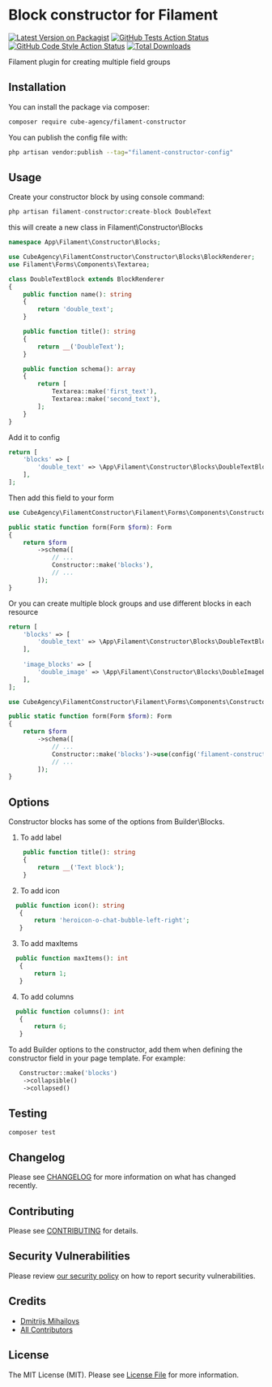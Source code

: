 # Block constructor for Filament

[![Latest Version on Packagist](https://img.shields.io/packagist/v/cube-agency/filament-constructor.svg?style=flat-square)](https://packagist.org/packages/cube-agency/filament-constructor)
[![GitHub Tests Action Status](https://img.shields.io/github/actions/workflow/status/cube-agency/filament-constructor/run-tests.yml?branch=main&label=tests&style=flat-square)](https://github.com/cube-agency/filament-constructor/actions?query=workflow%3Arun-tests+branch%3Amain)
[![GitHub Code Style Action Status](https://img.shields.io/github/actions/workflow/status/cube-agency/filament-constructor/fix-php-code-style-issues.yml?branch=main&label=code%20style&style=flat-square)](https://github.com/cube-agency/filament-constructor/actions?query=workflow%3A"Fix+PHP+code+style+issues"+branch%3Amain)
[![Total Downloads](https://img.shields.io/packagist/dt/cube-agency/filament-constructor.svg?style=flat-square)](https://packagist.org/packages/cube-agency/filament-constructor)

Filament plugin for creating multiple field groups

## Installation

You can install the package via composer:

```bash
composer require cube-agency/filament-constructor
```

You can publish the config file with:

```bash
php artisan vendor:publish --tag="filament-constructor-config"
```

## Usage

Create your constructor block by using console command:

```php
php artisan filament-constructor:create-block DoubleText
```

this will create a new class in Filament\Constructor\Blocks
```php
namespace App\Filament\Constructor\Blocks;

use CubeAgency\FilamentConstructor\Constructor\Blocks\BlockRenderer;
use Filament\Forms\Components\Textarea;

class DoubleTextBlock extends BlockRenderer
{
    public function name(): string
    {
        return 'double_text';
    }

    public function title(): string
    {
        return __('DoubleText');
    }

    public function schema(): array
    {
        return [
            Textarea::make('first_text'),
            Textarea::make('second_text'),
        ];
    }
}
```
Add it to config
```php
return [
    'blocks' => [
        'double_text' => \App\Filament\Constructor\Blocks\DoubleTextBlock::class,
    ],
];
```
Then add this field to your form
```php
use CubeAgency\FilamentConstructor\Filament\Forms\Components\Constructor;

public static function form(Form $form): Form
{
    return $form
        ->schema([
            // ...
            Constructor::make('blocks'),
            // ...
        ]);
}
```

Or you can create multiple block groups and use different blocks in each resource

```php
return [
    'blocks' => [
        'double_text' => \App\Filament\Constructor\Blocks\DoubleTextBlock::class,
    ],
    
    'image_blocks' => [
        'double_image' => \App\Filament\Constructor\Blocks\DoubleImageBlock::class,
    ],
];
```

```php
use CubeAgency\FilamentConstructor\Filament\Forms\Components\Constructor;

public static function form(Form $form): Form
{
    return $form
        ->schema([
            // ...
            Constructor::make('blocks')->use(config('filament-constructor.image_blocks')),
            // ...
        ]);
}
```

## Options
Constructor blocks has some of the options from Builder\Blocks.
1. To add label
```php
    public function title(): string
    {
        return __('Text block');
    }
```

2.  To add icon
 ```php
   public function icon(): string
    {
        return 'heroicon-o-chat-bubble-left-right';
    }
```
3. To add maxItems
 ```php
   public function maxItems(): int
    {
        return 1;
    }
```
4. To add columns
 ```php
   public function columns(): int
    {
        return 6;
    }
```

To add Builder options to the constructor, add them when defining the constructor field in your page template. For example:
```php
   Constructor::make('blocks')
    ->collapsible()
    ->collapsed()
```

## Testing

```bash
composer test
```

## Changelog

Please see [CHANGELOG](CHANGELOG.md) for more information on what has changed recently.

## Contributing

Please see [CONTRIBUTING](.github/CONTRIBUTING.md) for details.

## Security Vulnerabilities

Please review [our security policy](../../security/policy) on how to report security vulnerabilities.

## Credits

- [Dmitrijs Mihailovs](https://github.com/dmitrijs.mihailovs)
- [All Contributors](../../contributors)

## License

The MIT License (MIT). Please see [License File](LICENSE.md) for more information.
